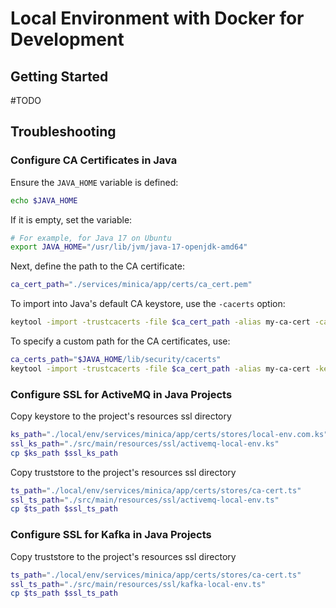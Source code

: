 # Local Environment with Docker for Development

## Getting Started

#TODO

## Troubleshooting

### Configure CA Certificates in Java

Ensure the `JAVA_HOME` variable is defined:

```sh
echo $JAVA_HOME
```

If it is empty, set the variable:

```sh
# For example, for Java 17 on Ubuntu
export JAVA_HOME="/usr/lib/jvm/java-17-openjdk-amd64"
```

Next, define the path to the CA certificate:

```sh
ca_cert_path="./services/minica/app/certs/ca_cert.pem"
```

To import into Java's default CA keystore, use the `-cacerts` option:

```sh
keytool -import -trustcacerts -file $ca_cert_path -alias my-ca-cert -cacerts
```

To specify a custom path for the CA certificates, use:

```sh
ca_certs_path="$JAVA_HOME/lib/security/cacerts"
keytool -import -trustcacerts -file $ca_cert_path -alias my-ca-cert -keystore $ca_certs_path
```

### Configure SSL for ActiveMQ in Java Projects

Copy keystore to the project's resources ssl directory
```bash
ks_path="./local/env/services/minica/app/certs/stores/local-env.com.ks"
ssl_ks_path="./src/main/resources/ssl/activemq-local-env.ks"
cp $ks_path $ssl_ks_path
```

Copy truststore to the project's resources ssl directory
```bash
ts_path="./local/env/services/minica/app/certs/stores/ca-cert.ts"
ssl_ts_path="./src/main/resources/ssl/activemq-local-env.ts"
cp $ts_path $ssl_ts_path
```

### Configure SSL for Kafka in Java Projects

Copy truststore to the project's resources ssl directory
```bash
ts_path="./local/env/services/minica/app/certs/stores/ca-cert.ts"
ssl_ts_path="./src/main/resources/ssl/kafka-local-env.ts"
cp $ts_path $ssl_ts_path
```
